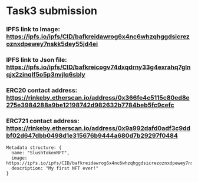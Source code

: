 # Task3 submission
### IPFS link to Image: https://ipfs.io/ipfs/CID/bafkreidawrog6x4nc6whzqhggdsicrezoznxdpewey7nskk5dey55jd4ei
### IPFS link to Json file: https://ipfs.io/ipfs/CID/bafkreicogv74dxqdrny33g4exrahq7glnqjx2zinqlf5o5p3nvjlq6sbly
### ERC20 contact address: https://rinkeby.etherscan.io/address/0x366fe4c5115c80ed8e275e3984288a9be12198742d982632b7784beb5fc9cefc
### ERC721 contact address: https://rinkeby.etherscan.io/address/0x9a992dafd0adf3c9ddbf02d647dbb0498d1e315676b9444a680d7b29297f0484
```
Metadata structure: {
  name: "SlushTokenNFT",
  image: https://ipfs.io/ipfs/CID/bafkreidawrog6x4nc6whzqhggdsicrezoznxdpewey7nskk5dey55jd4ei",
  description: "My first NFT ever!"
}
```
